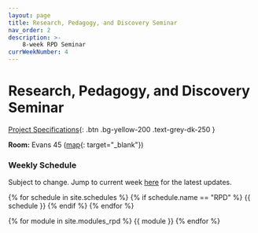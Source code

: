 ```yaml
---
layout: page
title: Research, Pedagogy, and Discovery Seminar
nav_order: 2
description: >-
    8-week RPD Seminar
currWeekNumber: 4
---
```


# Research, Pedagogy, and Discovery Seminar

[Project Specifications]({{site.baseurl}}/rpd_project){: .btn .bg-yellow-200 .text-grey-dk-250 }

**Room:** Evans 45 ([map](https://goo.gl/maps/hNHgeyuVVt3Y5k6S6){: target="_blank"})

### Weekly Schedule
Subject to change. Jump to current week [here](#week-{{page.currWeekNumber}}) for the latest updates.

<!--[Contact List of Guest Speakers](https://docs.google.com/spreadsheets/d/16DzemR4GISIfOX9patkE3V4eLKeeWA2IQ92QCk6a2oI/edit?usp=sharing){:target="_blank"}-->

{% for schedule in site.schedules %}
    {% if schedule.name == "RPD" %}
        {{ schedule }}
    {% endif %}
{% endfor %}

{% for module in site.modules_rpd %}
<a name="week-{{module.weekNumber}}"></a>
{{ module }}
{% endfor %}

